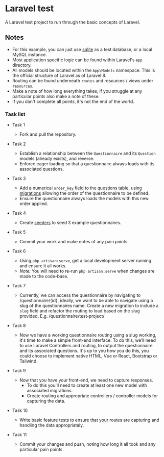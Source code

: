 # Laravel test

A Laravel test project to run through the basic concepts of Laravel.

## Notes

- For this example, you can just use [sqlite](https://laravel.com/docs/7.x/database#configuration) as a test database, or a local MySQL instance.
- Most application specific logic can be found within Laravel's `app` directory.
- All models should be located within the  `App\Models` namespace. This is the official structure of Laravel as of Laravel 8.
- Routing can be found underneath `routes` and resources / views under `resources`.
- Make a note of how long everything takes, if you struggle at any particular points also make a note of these.
- If you don't complete all points, it's not the end of the world.

### Task list

- Task 1
    - Fork and pull the repository.

- Task 2
    - Establish a relationship between the `Questionnaire` and its `Question` models (already exists), and reverse.
    - Enforce eager loading so that a questionnaire always loads with its associated questions.
    
- Task 3
    - Add a numerical `order_key` field to the questions table, using
    [migrations](https://laravel.com/docs/7.x/migrations) allowing the order of the questionnaire
    to be defined.
    - Ensure the questionnaire always loads the models with this new order applied.
    
- Task 4
    - Create [seeders](https://laravel.com/docs/7.x/seeding) to seed 3 example questionnaires.
    
- Task 5
    - Commit your work and make notes of any pain points.
    
- Task 6
    - Using `php artisan:serve`, get a local development server running and ensure it all works.
    - *Note:* You will need to re-run `php artisan:serve` when changes are made to the code-base.
    
- Task 7
    - Currently, we can access the questionnaire by navigating to /questionnaire/{id}, ideally, we want to
    be able to navigate using a slug of the questionnaires name. Create a new migration to include a `slug`
    field and refactor the routing to load based on the slug provided. E.g. /questionnaire/test-project/

- Task 8
    - Now we have a working questionnaire routing using a slug working, it's time to make a simple front-end interface.
    To do this, we'll need to use Laravel Controllers and routing, to output the questionnaire and its associated
    questions. It's up to you how you do this, you could choose to implement native HTML, Vue or React, Bootstrap or Tailwind. 

- Task 9
    - Now that you have your front-end, we need to capture responses.
        - To do this you'll need to create at least one new model with associated migrations.
        - Create routing and appropriate controllers / controller models for capturing the data.

- Task 10
    - Write basic feature tests to ensure that your routes are capturing and handling the data appropriately.

- Task 11
    - Commit your changes and push, noting how long it all took and any particular pain points.
